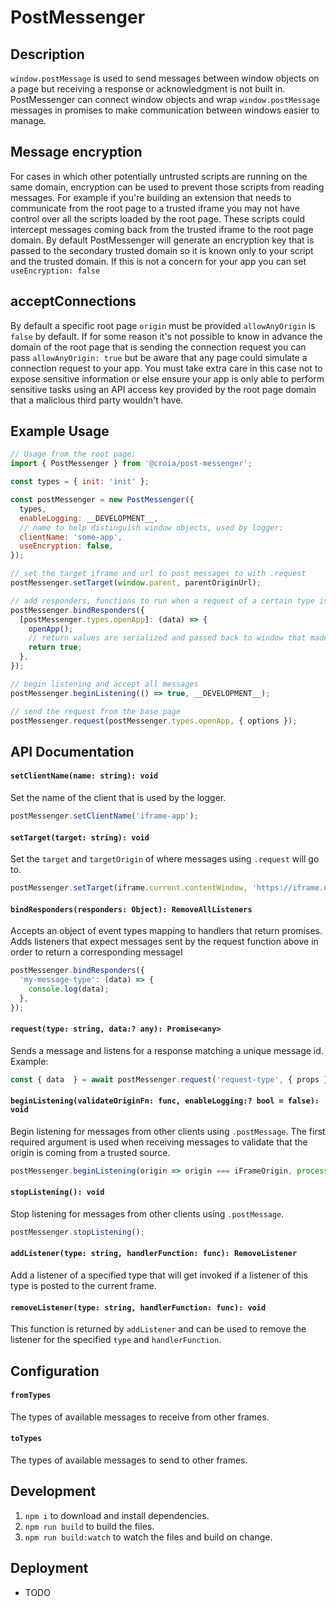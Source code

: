 # PostMessenger

## Description
`window.postMessage` is used to send messages between window objects on a page but receiving a response or acknowledgment is not built in. PostMessenger can connect window objects and wrap `window.postMessage` messages in promises to make communication between windows easier to manage.
 
## Message encryption
For cases in which other potentially untrusted scripts are running on the same domain, encryption can be used to prevent those scripts from reading messages. For example if you're building an extension that needs to communicate from the root page to a trusted iframe you may not have control over all the scripts loaded by the root page. These scripts could intercept messages coming back from the trusted iframe to the root page domain. By default PostMessenger will generate an encryption key that is passed to the secondary trusted domain so it is known only to your script and the trusted domain. If this is not a concern for your app you can set `useEncryption: false`

## acceptConnections

By default a specific root page `origin` must be provided `allowAnyOrigin` is `false` by default. If for some reason it's not possible to know in advance the domain of the root page that is sending the connection request you can pass `allowAnyOrigin: true` but be aware that any page could simulate a connection request to your app. You must take extra care in this case not to expose sensitive information or else ensure your app is only able to perform sensitive tasks using an API access key provided by the root page domain that a malicious third party wouldn't have.

## Example Usage
```javascript
// Usage from the root page:
import { PostMessenger } from '@croia/post-messenger';

const types = { init: 'init' };

const postMessenger = new PostMessenger({
  types,
  enableLogging: __DEVELOPMENT__,
  // name to help distinguish window objects, used by logger:
  clientName: 'some-app',
  useEncryption: false,
});

// set the target iframe and url to post messages to with .request
postMessenger.setTarget(window.parent, parentOriginUrl);

// add responders, functions to run when a request of a certain type is received
postMessenger.bindResponders({
  [postMessenger.types.openApp]: (data) => {
    openApp();
    // return values are serialized and passed back to window that made the request
    return true;
  },
});

// begin listening and accept all messages
postMessenger.beginListening(() => true, __DEVELOPMENT__);

// send the request from the base page
postMessenger.request(postMessenger.types.openApp, { options });
```

## API Documentation

#### `setClientName(name: string): void`
Set the name of the client that is used by the logger.  

```javascript
postMessenger.setClientName('iframe-app');
```

#### `setTarget(target: string): void`
Set the `target` and `targetOrigin` of where messages using `.request` will go to.

```javascript
postMessenger.setTarget(iframe.current.contentWindow, 'https://iframe.domain/index.html');
```

#### `bindResponders(responders: Object): RemoveAllListeners`
Accepts an object of event types mapping to handlers that return promises. Adds listeners that expect messages sent by the request function above in order to return a corresponding messageI

```javascript
postMessenger.bindResponders({
  'my-message-type': (data) => {
    console.log(data);
  },
});
```

#### `request(type: string, data:? any): Promise<any>`
Sends a message and listens for a response matching a unique message id. Example:

```javascript
const { data  } = await postMessenger.request('request-type', { props });
```

#### `beginListening(validateOriginFn: func, enableLogging:? bool = false): void`
Begin listening for messages from other clients using `.postMessage`. The first required argument is used when receiving messages to validate that the origin is coming from a trusted source.

```javascript
postMessenger.beginListening(origin => origin === iFrameOrigin, process.env.NODE_ENV === 'development');
```

#### `stopListening(): void`
Stop listening for messages from other clients using `.postMessage`.

```javascript
postMessenger.stopListening();
```

#### `addListener(type: string, handlerFunction: func): RemoveListener`
Add a listener of a specified type that will get invoked if a listener of this type is posted to the current frame.

#### `removeListener(type: string, handlerFunction: func): void`
This function is returned by `addListener` and can be used to remove the listener for the specified `type` and `handlerFunction`.


## Configuration

#### `fromTypes`
The types of available messages to receive from other frames.

#### `toTypes`
The types of available messages to send to other frames.

## Development
1. `npm i` to download and install dependencies.
2. `npm run build` to build the files.
3. `npm run build:watch` to watch the files and build on change.

## Deployment
- TODO

